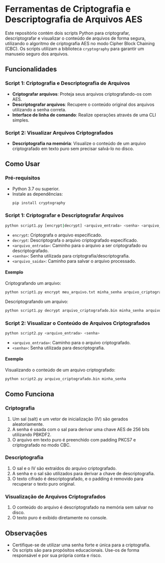 
# Ferramentas de Criptografia e Descriptografia de Arquivos AES

Este repositório contém dois scripts Python para criptografar, descriptografar e visualizar o conteúdo de arquivos de forma segura, utilizando o algoritmo de criptografia AES no modo Cipher Block Chaining (CBC). Os scripts utilizam a biblioteca `cryptography` para garantir um manuseio seguro dos arquivos.

## Funcionalidades

### Script 1: Criptografia e Descriptografia de Arquivos

- **Criptografar arquivos**: Proteja seus arquivos criptografando-os com AES.
- **Descriptografar arquivos**: Recupere o conteúdo original dos arquivos utilizando a senha correta.
- **Interface de linha de comando**: Realize operações através de uma CLI simples.

### Script 2: Visualizar Arquivos Criptografados

- **Descriptografia na memória**: Visualize o conteúdo de um arquivo criptografado em texto puro sem precisar salvá-lo no disco.

## Como Usar

### Pré-requisitos

- Python 3.7 ou superior.
- Instale as dependências:
  ```bash
  pip install cryptography
  ```

### Script 1: Criptografar e Descriptografar Arquivos

```bash
python script1.py [encrypt|decrypt] <arquivo_entrada> <senha> <arquivo_saida>
```

- `encrypt`: Criptografa o arquivo especificado.
- `decrypt`: Descriptografa o arquivo criptografado especificado.
- `<arquivo_entrada>`: Caminho para o arquivo a ser criptografado ou descriptografado.
- `<senha>`: Senha utilizada para criptografia/descriptografia.
- `<arquivo_saida>`: Caminho para salvar o arquivo processado.

#### Exemplo

Criptografando um arquivo:

```bash
python script1.py encrypt meu_arquivo.txt minha_senha arquivo_criptografado.bin
```

Descriptografando um arquivo:

```bash
python script1.py decrypt arquivo_criptografado.bin minha_senha arquivo_descriptografado.txt
```

### Script 2: Visualizar o Conteúdo de Arquivos Criptografados

```bash
python script2.py <arquivo_entrada> <senha>
```

- `<arquivo_entrada>`: Caminho para o arquivo criptografado.
- `<senha>`: Senha utilizada para descriptografia.

#### Exemplo

Visualizando o conteúdo de um arquivo criptografado:

```bash
python script2.py arquivo_criptografado.bin minha_senha
```

## Como Funciona

### Criptografia

1. Um sal (salt) e um vetor de inicialização (IV) são gerados aleatoriamente.
2. A senha é usada com o sal para derivar uma chave AES de 256 bits utilizando PBKDF2.
3. O arquivo em texto puro é preenchido com padding PKCS7 e criptografado no modo CBC.

### Descriptografia

1. O sal e o IV são extraídos do arquivo criptografado.
2. A senha e o sal são utilizados para derivar a chave de descriptografia.
3. O texto cifrado é descriptografado, e o padding é removido para recuperar o texto puro original.

### Visualização de Arquivos Criptografados

1. O conteúdo do arquivo é descriptografado na memória sem salvar no disco.
2. O texto puro é exibido diretamente no console.

## Observações

- Certifique-se de utilizar uma senha forte e única para a criptografia.
- Os scripts são para propósitos educacionais. Use-os de forma responsável e por sua própria conta e risco.
